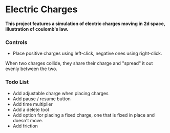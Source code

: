 # Electric Charges

**This project features a simulation of electric charges moving in 2d space, illustration of coulomb's law.**

### Controls
* Place positive charges using left-click, negative ones using right-click.

When two charges collide, they share their charge and "spread" it out evenly between the two.

### Todo List
* Add adjustable charge when placing charges
* Add pause / resume button
* Add time multiplier
* Add a delete tool
* Add option for placing a fixed charge, one that is fixed in place and doesn't move.
* Add friction